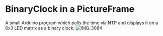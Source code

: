 # BinaryClock in a PictureFrame
A small Arduino program which polls the time via NTP and displays it on a 6x3 LED matrix as a binary clock:
![IMG_3084](https://github.com/NickArndt/BinaryFrameClock/assets/56674432/56464c7b-b2a2-438b-baa3-fbf5de63d255)
